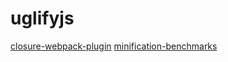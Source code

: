 # uglifyjs

[closure-webpack-plugin](https://github.com/webpack-contrib/closure-webpack-plugin)
[minification-benchmarks](https://github.com/privatenumber/minification-benchmarks)
